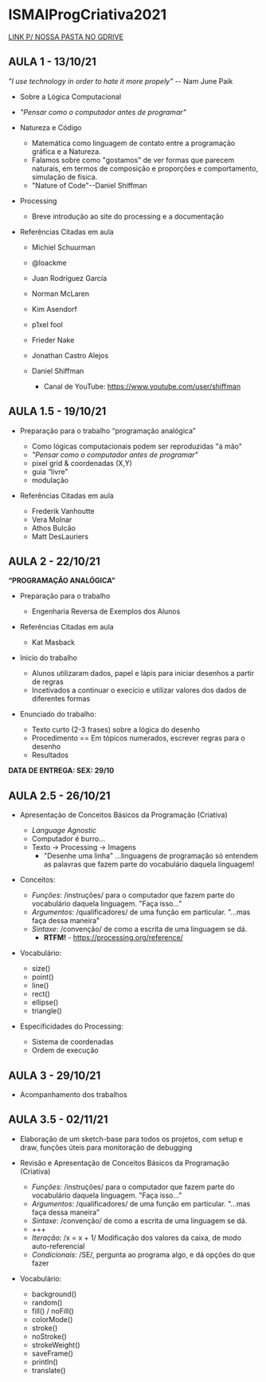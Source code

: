 # ISMAIProgCriativa2021

[LINK P/ NOSSA PASTA NO GDRIVE](https://drive.google.com/drive/folders/1jgDeBz6DzFuxPihB9K8Qzu2Leh2gGvFs?usp=sharing)

## AULA 1 - 13/10/21 


*"I use technology in order to hate it more propely"* -- Nam June Paik

- Sobre a Lógica Computacional
-   *"Pensar como o computador antes de programar"*
   
- Natureza e Código
  - Matemática como linguagem de contato entre a programação gráfica e a Natureza.
  - Falamos sobre como "gostamos" de ver formas que parecem naturais, em termos de composição e proporções e comportamento, simulação de física.
  - "Nature of Code"--Daniel Shiffman  
- Processing
  - Breve introdução ao site do processing e a documentação

- Referências Citadas em aula
  - Michiel Schuurman
  - @loackme
  - Juan Rodríguez García
  - Norman McLaren
  - Kim Asendorf
  - p1xel fool
  - Frieder Nake
  - Jonathan Castro Alejos
 
  - Daniel Shiffman
    - Canal de YouTube: https://www.youtube.com/user/shiffman


## AULA 1.5 - 19/10/21 

- Preparação para o trabalho “programação analógica”
  - Como lógicas computacionais podem ser reproduzidas "à mão"
  - *"Pensar como o computador antes de programar"*
  - pixel grid & coordenadas (X,Y)
  - guia “livre”
  - modulação


- Referências Citadas em aula
  - Frederik Vanhoutte
  - Vera Molnar
  - Athos Bulcão
  - Matt DesLauriers
  

## AULA 2 - 22/10/21

**“PROGRAMAÇÃO ANALÓGICA”**


- Preparação para o trabalho 
  - Engenharia Reversa de Exemplos dos Alunos

- Referências Citadas em aula
  - Kat Masback


- Inicio do trabalho
  - Alunos utilizaram dados, papel e lápis para iniciar desenhos a partir de regras
  - Incetivados a continuar o execício e utilizar valores dos dados de diferentes formas
 
 - Enunciado do trabalho:
   - Texto curto (2-3 frases) sobre a lógica do desenho
   - Procedimento == Em tópicos numerados, escrever regras para o desenho
   - Resultados
   
  **DATA DE ENTREGA: SEX: 29/10**
   
## AULA 2.5 - 26/10/21

- Apresentação de Conceitos Básicos da Programação (Criativa)
  - *Language Agnostic*
  - Computador é burro...
  - Texto -> Processing -> Imagens
    - "Desenhe uma linha"
     ...linguagens de programação só entendem as palavras que fazem parte do vocabulário daquela linguagem!

- Conceitos:
  - *Funções*: /instruções/ para o computador que fazem parte do vocabulário daquela linguagem. "Faça isso..."
  - *Argumentos*: /qualificadores/ de uma função em particular. "...mas faça dessa maneira"
  - *Sintaxe*: /convenção/ de como a escrita de uma linguagem se dá.
    - **RTFM!** - https://processing.org/reference/

- Vocabulário:
  - size()
  - point()
  - line()
  - rect()
  - ellipse()
  - triangle()

- Especificidades do Processing:
  - Sistema de coordenadas 
  - Ordem de execução

## AULA 3 - 29/10/21

- Acompanhamento dos trabalhos

## AULA 3.5 - 02/11/21

- Elaboração de um sketch-base para todos os projetos, com setup e draw, funções úteis para monitoração de debugging
- Revisão e Apresentação de Conceitos Básicos da Programação (Criativa)

  - *Funções*: /instruções/ para o computador que fazem parte do vocabulário daquela linguagem. "Faça isso..."
  - *Argumentos*: /qualificadores/ de uma função em particular. "...mas faça dessa maneira"
  - *Sintaxe*: /convenção/ de como a escrita de uma linguagem se dá.
  - +++
  - *Iteração*: /x = x + 1/ Modificação dos valores da caixa, de modo auto-referencial
  - *Condicionais*: /SE/, pergunta ao programa algo, e dá opções do que fazer 


- Vocabulário:
  - background()
  - random()
  - fill() / noFill()
  - colorMode()
  - stroke()
  - noStroke()
  - strokeWeight()
  - saveFrame()
  - println()
  - translate()

